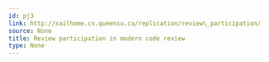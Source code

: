 ```yaml
---
id: pj3
link: http://sailhome.cs.queensu.ca/replication/review\_participation/
source: None
title: Review participation in modern code review
type: None
---
```

